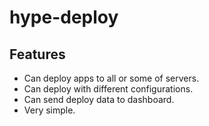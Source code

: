 hype-deploy
===========
## Features
* Can deploy apps to all or some of servers.
* Can deploy with different configurations.
* Can send deploy data to dashboard.
* Very simple.
